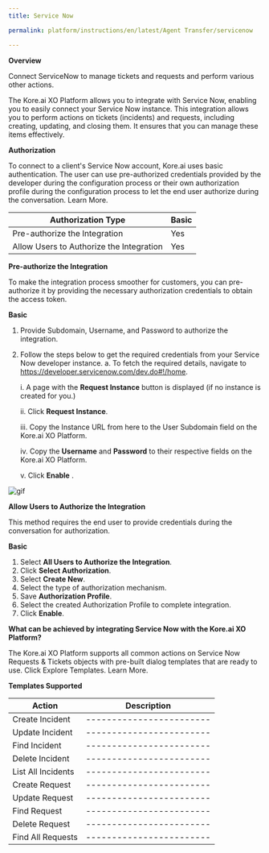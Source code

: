 ```yaml
---
title: Service Now

permalink: platform/instructions/en/latest/Agent Transfer/servicenow

---
```


<container>

**Overview**

Connect ServiceNow to manage tickets and requests and perform various other actions.

The Kore.ai XO Platform allows you to integrate with Service Now, enabling you to easily connect your Service Now instance. This integration allows you to perform actions on tickets (incidents) and requests, including creating, updating, and closing them. It ensures that you can manage these items effectively.

</container>

<container>

**Authorization**
 
To connect to a client's Service Now account, Kore.ai uses basic authentication. The user can use pre-authorized credentials provided by the developer during the configuration process or their own authorization profile during the configuration process to let the end user authorize during the conversation. Learn More.
 
 
 |Authorization Type                      | Basic |
 |----------------------------------------|-------|
 |Pre-authorize the Integration           |  Yes  |
 |Allow Users to Authorize the Integration|  Yes  |


**Pre-authorize the Integration**
 
 To make the integration process smoother for customers, you can pre-authorize it by providing the necessary authorization credentials to obtain the access token.

**Basic**
 
1. Provide Subdomain, Username, and Password to authorize the integration. 
2. Follow the steps below to get the required credentials from your Service Now developer instance.
   a. To fetch the required details, navigate to https://developer.servicenow.com/dev.do#!/home.
     
      i.   A page with the **Request Instance** button is displayed (if no instance is  created for you.)

      ii.  Click **Request Instance**.

      iii. Copy the Instance URL from here to the User Subdomain field on the Kore.ai XO Platform.
 
      iv.  Copy the **Username** and **Password** to their respective fields on the Kore.ai XO Platform.
 
      v.  Click **Enable** .
 
 ![gif](/koredotai-docs/images/Home%20_%20Loom%20-%2019%20December%202022.gif)
 
**Allow Users to Authorize the Integration**
 
This method requires the end user to provide credentials during the conversation for authorization.
 
**Basic**
 
1. Select **All Users to Authorize the Integration**.
2. Click **Select Authorization**.
3. Select **Create New**.
4. Select the type of authorization mechanism. 
5. Save **Authorization Profile**.
6. Select the created Authorization Profile to complete integration.
7. Click **Enable**.

**What can be achieved by integrating Service Now with the Kore.ai XO Platform?**
 
 The Kore.ai XO Platform supports all common actions on Service Now Requests & Tickets objects with pre-built dialog templates that are ready to use. Click Explore  Templates. Learn More.
 
**Templates Supported**

| Action           | Description            |
|------------------|------------------------|
|Create Incident   |------------------------|
|Update Incident   |------------------------|
|Find Incident     |------------------------|
|Delete Incident   |------------------------|
|List All Incidents|------------------------|
|Create Request    |------------------------|
|Update Request    |------------------------|
|Find Request      |------------------------|
|Delete Request    |------------------------|
|Find All Requests |------------------------|

</container>


